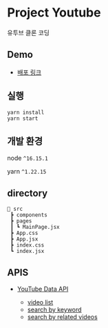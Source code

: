 # Project Youtube

유투브 클론 코딩

## Demo

-   [배포 링크](https://64a0d9809bc5c7078424b8e4--cheerful-treacle-b3c2e5.netlify.app/)

<!-- mov 업로드 -->

## 실행

```
yarn install
yarn start
```

## 개발 환경

node `^16.15.1`

yarn `^1.22.15`

## directory

```
📁 src
 ┣ components
 ┣ pages
 ┃ ┗ MainPage.jsx
 ┣ App.css
 ┣ App.jsx
 ┣ index.css
 ┗ index.jsx

```

## APIS

-   [YouTube Data API](https://developers.google.com/youtube/v3/getting-started)

    -   [video list](https://developers.google.com/youtube/v3/docs/videos/list)
    -   [search by keyword](https://developers.google.com/youtube/v3/docs/search/list#usage)
    -   [search by related videos](https://developers.google.com/youtube/v3/docs/search/list#usage)

##
